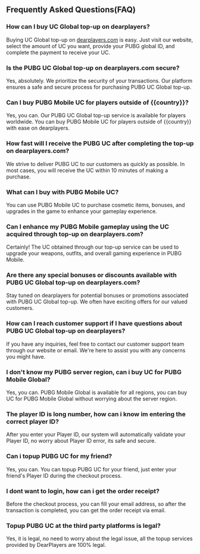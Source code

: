 ## Frequently Asked Questions(FAQ)

### How can I buy UC Global top-up on dearplayers?
Buying UC Global top-up on [dearplayers.com](https://www.dearplayers.com/{{channel}}/products/pubg-mobile-global "PUBG UC top-up") is easy. Just visit our website, select the amount of UC you want, provide your PUBG global ID, and complete the payment to receive your UC.

### Is the PUBG UC Global top-up on dearplayers.com secure?
Yes, absolutely. We prioritize the security of your transactions. Our platform ensures a safe and secure process for purchasing PUBG UC Global top-up.

### Can I buy PUBG Mobile UC for players outside of {{country}}?
Yes, you can. Our PUBG UC Global top-up service is available for players worldwide. You can buy PUBG Mobile UC for players outside of {{country}} with ease on dearplayers.

### How fast will I receive the PUBG UC after completing the top-up on dearplayers.com?
We strive to deliver PUBG UC to our customers as quickly as possible. In most cases, you will receive the UC within 10 minutes of making a purchase.

### What can I buy with PUBG Mobile UC?
You can use PUBG Mobile UC to purchase cosmetic items, bonuses, and upgrades in the game to enhance your gameplay experience.

### Can I enhance my PUBG Mobile gameplay using the UC acquired through top-up on dearplayers.com?
Certainly! The UC obtained through our top-up service can be used to upgrade your weapons, outfits, and overall gaming experience in PUBG Mobile.

### Are there any special bonuses or discounts available with PUBG UC Global top-up on dearplayers.com?
Stay tuned on dearplayers for potential bonuses or promotions associated with PUBG UC Global top-up. We often have exciting offers for our valued customers.

### How can I reach customer support if I have questions about PUBG UC Global top-up on dearplayers?
If you have any inquiries, feel free to contact our customer support team through our website or email. We're here to assist you with any concerns you might have.

### I don't know my PUBG server region, can i buy UC for PUBG Mobile Global?
Yes, you can. PUBG Mobile Global is available for all regions, you can buy UC for PUBG Mobile Global without worrying about the server region.

### The player ID is long number, how can i know im entering the correct player ID?
After you enter your Player ID, our system will automatically validate your Player ID, no worry about Player ID error, its safe and secure.

### Can i topup PUBG UC for my friend?
Yes, you can. You can topup PUBG UC for your friend, just enter your friend's Player ID during the checkout process.

### I dont want to login, how can i get the order receipt?
Before the checkout process, you can fill your email address, so after the transaction is completed, you can get the order receipt via email.

### Topup PUBG UC at the third party platforms is legal? 
Yes, it is legal, no need to worry about the legal issue, all the topup services provided by DearPlayers are 100% legal.